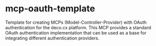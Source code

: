 # mcp-oauth-template
Template for creating MCPs (Model-Controller-Provider) with OAuth authentication for the deco.cx platform. This MCP provides a standard OAuth authentication implementation that can be used as a base for integrating different authentication providers.
